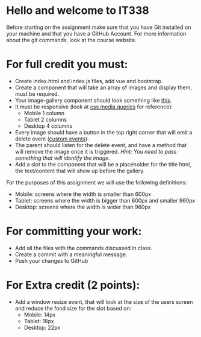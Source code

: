 # Hello and welcome to IT338

Before starting on the assignment make sure that you have Git installed
on your machine and that you have a GitHub Account.
For more information about the git commands, look at the course website.

# For full credit you must:

- Create index.html and index.js files, add vue and bootstrap.
- Create a component that will take an array of images and display them, must be required.
- Your image-gallery component should look something like [this](https://www.w3schools.com/howto/howto_css_image_grid_responsive.asp).
- It must be responsive (look at [css media queries](https://developer.mozilla.org/en-US/docs/Web/CSS/Media_Queries/Using_media_queries) for reference):
  - Mobile 1 column
  - Tablet 2 columns 
  - Desktop 4 columns
- Every image should have a button in the top right corner that will emit a delete event ([custom events](https://vuejs.org/v2/guide/components-custom-events.html)).
- The parent should listen for the delete event, and have a method that will remove the image once it is triggered. *Hint: You need to pass something that will identify the image.*
- Add a slot to the component that will be a placeholder for the title html, the text/content that will show up before the gallery.

For the purposes of this assignment we will use the following definitions: 
- Mobile: screens where the width is smaller than 600px
- Tablet: screens where the width is bigger than 600px and smaller 960px
- Desktop: screens where the width is wider than 960px

# For committing your work:

- Add all the files with the commands discussed in class.
- Create a commit with a meaningful message.
- Push your changes to GitHub

# For Extra credit (2 points):

- Add a window resize event, that will look at the size of the users screen and reduce the fond size for the slot based on:
    - Mobile: 14px
    - Tablet: 18px
    - Desktop: 22px

